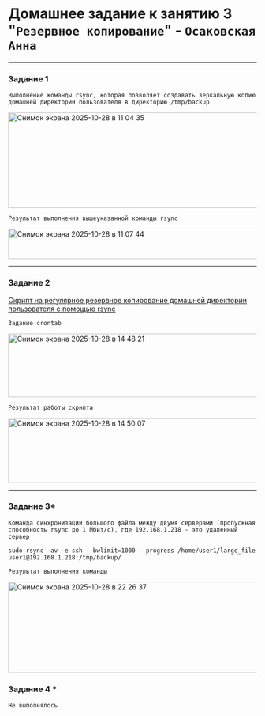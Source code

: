# Домашнее задание к занятию 3 "`Резервное копирование`" - `Осаковская Анна`

---

### Задание 1

`Выполнение команды rsync, которая позволяет создавать зеркальную копию домашней директории пользователя в директорию /tmp/backup`

<img width="720" height="193" alt="Снимок экрана 2025-10-28 в 11 04 35" src="https://github.com/user-attachments/assets/e9a7b7d0-0802-48f5-9b8d-5b56468455a0" />

`Результат выполнения вышеуказанной команды rsync`

<img width="723" height="61" alt="Снимок экрана 2025-10-28 в 11 07 44" src="https://github.com/user-attachments/assets/d349aed3-ba66-4f34-b600-14c70313d7dc" />

---

### Задание 2

[Скрипт на регулярное резервное копирование домашней директории пользователя с помощью rsync](scripts/task2.sh)

`Задание crontab`

<img width="720" height="129" alt="Снимок экрана 2025-10-28 в 14 48 21" src="https://github.com/user-attachments/assets/5cab8401-caed-4c6c-a73f-0645cbb16035" />

`Результат работы скрипта`

<img width="723" height="131" alt="Снимок экрана 2025-10-28 в 14 50 07" src="https://github.com/user-attachments/assets/5e35bc98-af46-4792-b1cf-17611fe24e6c" />

---

### Задание 3*

`Команда синхронизации большого файла между двумя серверами (пропускная способность rsync до 1 Мбит/c), где 192.168.1.218 - это удаленный сервер`

```
sudo rsync -av -e ssh --bwlimit=1000 --progress /home/user1/large_file user1@192.168.1.218:/tmp/backup/
```

`Результат выполнения команды`

<img width="973" height="184" alt="Снимок экрана 2025-10-28 в 22 26 37" src="https://github.com/user-attachments/assets/ad9ab047-ab47-48a1-ba06-2c7566ab62d7" />

### Задание 4 *

`Не выполнялось`
